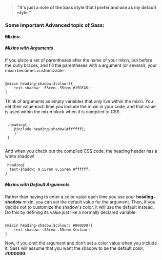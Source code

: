 > #### "It's just a note of the Sass style that I prefer and use as my default style."



### Some important Advanced topic of Sass:


#### Mixins:


##### Mixins with Arguments

If you place a set of parentheses after the name of your mixin, but before the curly braces, and fill the parentheses with a argument (or several), your mixin becomes customizable:

```

@mixin heading-shadow($colour){
    text-shadow: .55rem .55rem #15DEA5;
}

```
Think of arguments as empty variables that only live within the mixin. You set their value each time you include the mixin in your code, and that value is used within the mixin block when it is compiled to CSS.


```

 .heading{
    @include heading-shadow(#ffffff);
    }
 }
 
 ```

And when you check out the compiled CSS code, the heading header has a white shadow!


```
.heading{
  text-shadow: 0.55rem 0.55rem #ffffff;
}

```


##### Mixins with Default Arguments

Rather than having to enter a color value each time you use your **heading-shadow** mixin, you can set the default value for the argument. Then, if you decide not to customize the shadow's color, it will use the default instead. Do this by defining its value just like a normally declared variable:

```

@mixin heading-shadow($colour: #000000){
    text-shadow: .55rem .55rem $colour;
}

```

Now, if you omit the argument and don’t set a color value when you include it, Sass will assume that you want the shadow to be the default color, **#000000**.









